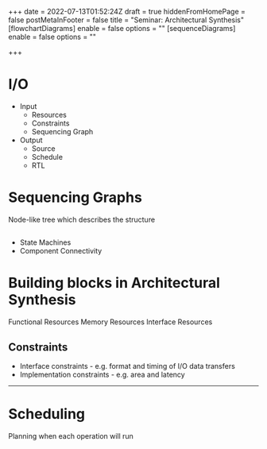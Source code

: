 +++
date = 2022-07-13T01:52:24Z
draft = true
hiddenFromHomePage = false
postMetaInFooter = false
title = "Seminar: Architectural Synthesis"
[flowchartDiagrams]
enable = false
options = ""
[sequenceDiagrams]
enable = false
options = ""

+++
# I/O

* Input
  * Resources
  * Constraints
  * Sequencing Graph
* Output
    * Source
    * Schedule
    * RTL

# Sequencing Graphs

Node-like tree which describes the structure

## 

* State Machines
* Component Connectivity

## 

# Building blocks in Architectural Synthesis

Functional Resources
Memory Resources
Interface Resources

## Constraints

* Interface constraints - e.g. format and timing of I/O data transfers
* Implementation constraints - e.g. area and latency

---

# Scheduling 

Planning when each operation will run